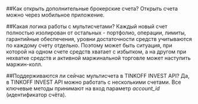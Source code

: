 ##Как открыть дополнительные брокерские счета?
Открыть счета можно через мобильное приложение.

##Какая логика работы с мультисчетами?
Каждый новый счет полностью изолирован от остальных - портфолио, операции, лимиты, 
гарантийные обеспечения, уровни достаточности средств учитываются по каждому счету 
отдельно. Поэтому может быть ситуация, при которой на одном счете средств хватает с 
избытком, а на другом при нехватке средств и активной маржинальной торговле может 
наступить маржин-колл. 

##Поддерживаются ли сейчас мультисчета в TINKOFF INVEST API?
Да, в TINKOFF INVEST API можно работать с несколькими счетами. Все ключевые методы принимают
на вход параметр *account_id* (идентификатор счёта).

<script src="https://utteranc.es/client.js"
        repo="https://github.com/Tinkoff/investAPI"
        issue-term="title"
        label="documentation"
        theme="github-light"
        crossorigin="anonymous"
        async>
</script>


